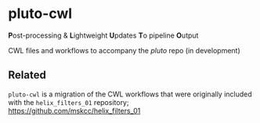# pluto-cwl

**P**ost-processing & **L**ightweight **U**pdates **T**o pipeline **O**utput

CWL files and workflows to accompany the *pluto* repo (in development)


## Related

`pluto-cwl` is a migration of the CWL workflows that were originally included with the `helix_filters_01` repository; https://github.com/mskcc/helix_filters_01
